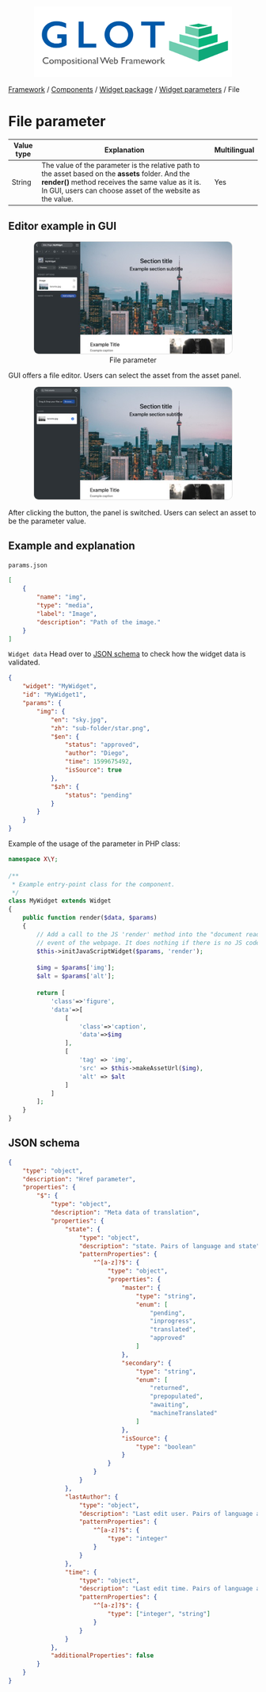 <p align="center">
  <img src="../../assets/glot_logo_new.svg" width="400px" alt="glot: compositional web framework">
</p>

[Framework](../framework.md) / [Components](../components.md) / [Widget package](widget-packages.md) / [Widget parameters](widget-parameters.md) / File

# File parameter

| Value type | Explanation                                                                                                                                                                                                            | Multilingual |
| ---------- | ---------------------------------------------------------------------------------------------------------------------------------------------------------------------------------------------------------------------- | ------------ |
| String     | The value of the parameter is the relative path to the asset based on the **assets** folder. And the **render()** method receives the same value as it is. In GUI, users can choose asset of the website as the value. | Yes          |

## Editor example in GUI

<p align="center">
  <img src="../../assets/components/widget-parameters-media.jpg" width="400px" alt="File parameter", style="border-radius:10px; border: 1px solid #ddd;">
<span style="display:block;">File parameter</span>
</p>

GUI offers a file editor. Users can select the asset from the asset panel.

<p align="center">
  <img src="../../assets/components/widget-parameters-media2.jpg" width="400px" alt="File parameter", style="border-radius:10px; border: 1px solid #ddd;">
</p>

After clicking the button, the panel is switched. Users can select an asset to be the parameter value.

## Example and explanation

`params.json`

```json
[
    {
        "name": "img",
        "type": "media",
        "label": "Image",
        "description": "Path of the image."
    }
]
```

`Widget data` Head over to [JSON schema](#json-schema) to check how the widget data is validated.

```json
{
    "widget": "MyWidget",
    "id": "MyWidget1",
    "params": {
        "img": {
            "en": "sky.jpg",
            "zh": "sub-folder/star.png",
            "$en": {
                "status": "approved",
                "author": "Diego",
                "time": 1599675492,
                "isSource": true
            },
            "$zh": {
                "status": "pending"
            }
        }
    }
}
```

Example of the usage of the parameter in PHP class:

```php
namespace X\Y;

/**
 * Example entry-point class for the component.
 */
class MyWidget extends Widget
{
    public function render($data, $params)
    {
        // Add a call to the JS 'render' method into the "document ready"
        // event of the webpage. It does nothing if there is no JS code.
        $this->initJavaScriptWidget($params, 'render');

        $img = $params['img'];
        $alt = $params['alt'];

        return [
            'class'=>'figure',
            'data'=>[
                [
                    'class'=>'caption',
                    'data'=>$img
                ],
                [
                    'tag' => 'img',
                    'src' => $this->makeAssetUrl($img),
                    'alt' => $alt
                ]
            ]
        ];
    }
}

```

## JSON schema

```json
{
    "type": "object",
    "description": "Href parameter",
    "properties": {
        "$": {
            "type": "object",
            "description": "Meta data of translation",
            "properties": {
                "state": {
                    "type": "object",
                    "description": "state. Pairs of language and state",
                    "patternProperties": {
                        "^[a-z]?$": {
                            "type": "object",
                            "properties": {
                                "master": {
                                    "type": "string",
                                    "enum": [
                                        "pending",
                                        "inprogress",
                                        "translated",
                                        "approved"
                                    ]
                                },
                                "secondary": {
                                    "type": "string",
                                    "enum": [
                                        "returned",
                                        "prepopulated",
                                        "awaiting",
                                        "machineTranslated"
                                    ]
                                },
                                "isSource": {
                                    "type": "boolean"
                                }
                            }
                        }
                    }
                },
                "lastAuthor": {
                    "type": "object",
                    "description": "Last edit user. Pairs of language and user id.",
                    "patternProperties": {
                        "^[a-z]?$": {
                            "type": "integer"
                        }
                    }
                },
                "time": {
                    "type": "object",
                    "description": "Last edit time. Pairs of language and value.",
                    "patternProperties": {
                        "^[a-z]?$": {
                            "type": ["integer", "string"]
                        }
                    }
                }
            },
            "additionalProperties": false
        }
    }
}
```
